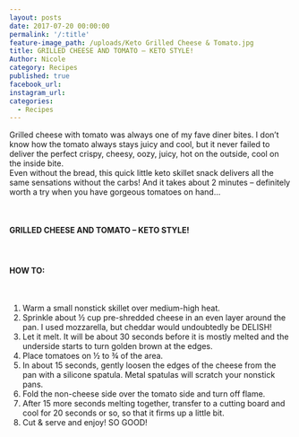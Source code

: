 ```yaml
---
layout: posts
date: 2017-07-20 00:00:00
permalink: '/:title'
feature-image_path: /uploads/Keto Grilled Cheese & Tomato.jpg
title: GRILLED CHEESE AND TOMATO – KETO STYLE!
Author: Nicole
category: Recipes
published: true
facebook_url:
instagram_url:
categories:
  - Recipes
---
```


Grilled cheese with tomato was always one of my fave diner bites. I don’t know how the tomato always stays juicy and cool, but it never failed to deliver the perfect crispy, cheesy, oozy, juicy, hot on the outside, cool on the inside bite. <br>Even without the bread, this quick little keto skillet snack delivers all the same sensations without the carbs! And it takes about 2 minutes – definitely worth a try when you have gorgeous tomatoes on hand…

 

#### GRILLED CHEESE AND TOMATO – KETO STYLE!

 

#### HOW TO:

 

1. Warm a small nonstick skillet over medium-high heat.
2. Sprinkle about ½ cup pre-shredded cheese in an even layer around the pan. I used mozzarella, but cheddar would undoubtedly be DELISH!
3. Let it melt. It will be about 30 seconds before it is mostly melted and the underside starts to turn golden brown at the edges.
4. Place tomatoes on ½ to ¾ of the area.
5. In about 15 seconds, gently loosen the edges of the cheese from the pan with a silicone spatula. Metal spatulas will scratch your nonstick pans.
6. Fold the non-cheese side over the tomato side and turn off flame. ⠀
7. After 15 more seconds melting together, transfer to a cutting board and cool for 20 seconds or so, so that it firms up a little bit.
8. Cut & serve and enjoy! SO GOOD!